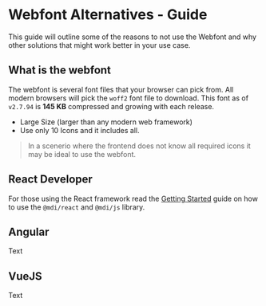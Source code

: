# Webfont Alternatives - Guide

This guide will outline some of the reasons to not use the Webfont and why other solutions that might work better in your use case.

## What is the webfont

The webfont is several font files that your browser can pick from. All modern browsers will pick the `woff2` font file to download. This font as of `v2.7.94` is **145 KB** compressed and growing with each release.

- Large Size (larger than any modern web framework)
- Use only 10 Icons and it includes all.

<blockquote class="alert alert-info">
  In a scenerio where the frontend does not know all required icons it may be ideal to use the webfont.
</blockquote>

## React Developer

For those using the React framework read the [Getting Started](/getting-started/react) guide on how to use the `@mdi/react` and `@mdi/js` library.

## Angular

Text

## VueJS

Text